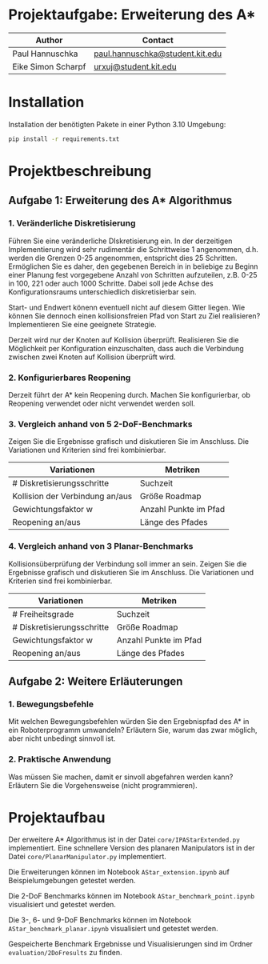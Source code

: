 # Projektaufgabe: Erweiterung des A*

| Author             | Contact                         |
|--------------------|---------------------------------|
| Paul Hannuschka    | paul.hannuschka@student.kit.edu |
| Eike Simon Scharpf | urxuj@student.kit.edu           | 

# Installation
Installation der benötigten Pakete in einer Python 3.10 Umgebung:

```bash
pip install -r requirements.txt
```

# Projektbeschreibung
## Aufgabe 1: Erweiterung des A* Algorithmus
### 1. Veränderliche Diskretisierung
Führen Sie eine veränderliche DIskretisierung ein. In der derzeitigen Implementierung wird sehr rudimentär die Schrittweise 1 angenommen, d.h. werden die Grenzen 0-25 angenommen, entspricht dies 25 Schritten.
Ermöglichen Sie es daher, den gegebenen Bereich in in beliebige zu Beginn einer Planung fest vorgegebene Anzahl von Schritten aufzuteilen, z.B. 0-25 in 100, 221 oder auch 1000 Schritte.
Dabei soll jede Achse des Konfigurationsraums unterschiedlich diskretisierbar sein.

Start- und Endwert könenn eventuell nicht auf diesem Gitter liegen. Wie können Sie dennoch einen kollisionsfreien Pfad von Start zu Ziel realisieren? Implementieren Sie eine geeignete Strategie.

Derzeit wird nur der Knoten auf Kollision überprüft. Realisieren Sie die Möglichkeit per Konfiguration einzuschalten, dass auch die Verbindung zwischen zwei Knoten auf Kollision überprüft wird.

### 2. Konfigurierbares Reopening
Derzeit führt der A* kein Reopening durch. Machen Sie konfigurierbar, ob Reopening verwendet oder nicht verwendet werden soll.

### 3. Vergleich anhand von 5 2-DoF-Benchmarks

Zeigen Sie die Ergebnisse grafisch und diskutieren Sie im Anschluss.
Die Variationen und Kriterien sind frei kombinierbar.

| Variationen                     |  Metriken    |
|---------------------------------|--------------|
| # Diskretisierungsschritte      | Suchzeit     |
| Kollision der Verbindung an/aus | Größe Roadmap |
| Gewichtungsfaktor w             | Anzahl Punkte im Pfad |
| Reopening an/aus                | Länge des Pfades | 

### 4. Vergleich anhand von 3 Planar-Benchmarks

Kollisionsüberprüfung der Verbindung soll immer an sein.
Zeigen Sie die Ergebnisse grafisch und diskutieren Sie im Anschluss.
Die Variationen und Kriterien sind frei kombinierbar.

| Variationen                | Metriken              |
|----------------------------|-----------------------|
| # Freiheitsgrade           | Suchzeit              |
| # Diskretisierungsschritte | Größe Roadmap         |
| Gewichtungsfaktor w        | Anzahl Punkte im Pfad |
| Reopening an/aus           | Länge des Pfades      |

## Aufgabe 2: Weitere Erläuterungen
### 1. Bewegungsbefehle
Mit welchen Bewegungsbefehlen würden Sie den Ergebnispfad des A* in ein Roboterprogramm umwandeln? Erläutern Sie, warum das zwar möglich, aber nicht unbedingt sinnvoll ist.
### 2. Praktische Anwendung
Was müssen Sie machen, damit er sinvoll abgefahren werden kann? Erläutern Sie die Vorgehensweise (nicht programmieren).

# Projektaufbau
Der erweitere A* Algorithmus ist in der Datei `core/IPAStarExtended.py` implementiert. 
Eine schnellere Version des planaren Manipulators ist in der Datei `core/PlanarManipulator.py` implementiert.


Die Erweiterungen können im Notebook `AStar_extension.ipynb` auf Beispielumgebungen getestet werden.

Die 2-DoF Benchmarks können im Notebook `AStar_benchmark_point.ipynb` visualisiert und getestet werden.

Die 3-, 6- und 9-DoF Benchmarks können im Notebook `AStar_benchmark_planar.ipynb` visualisiert und getestet werden.

Gespeicherte Benchmark Ergebnisse und Visualisierungen sind im Ordner `evaluation/2DoFresults` zu finden.